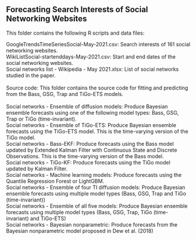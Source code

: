 ## Forecasting Search Interests of Social Networking Websites

This folder contains the following R scripts and data files:

GoogleTrendsTimeSeriesSocial-May-2021.csv: Search interests of 161 social networking websites. <br />
WikiListSocial-startenddays-May-2021.csv: Start and end dates of the social networking websites. <br />
Social networks list - Wikipedia - May 2021.xlsx: List of social networks studied in the paper.<br />
<br /> 
Source code: This folder contains the source code for fitting and predicting from the Bass, GSG, Trap and TiGo-ETS models.<br />
<br /> 
Social networks - Ensemble of diffusion models: Produce Bayesian ensemble forecasts using one of the following model types: Bass, GSG, Trap or TiGo (time-invariant).<br /> 
Social networks - Ensemble of TiGo-ETS: Produce Bayesian ensemble forecasts using the TiGo-ETS model. This is the time-varying version of the TiGo model. <br /> 
Social networks - Bass-EKF: Produce forecasts using the Bass model updated by Extended Kalman Filter with Continuous State and Discrete Observations. This is the time-varying version of the Bass model. <br /> 
Social networks - TiGo-KF: Produce forecasts using the TiGo model updated by Kalman Filter.<br /> 
Social networks - Machine learning models: Produce forecasts using the Quantile Regression Forest or LightGBM.<br /> 
Social networks - Ensemble of four TI diffusion models: Produce Bayesian ensemble forecasts using multiple model types (Bass, GSG, Trap and TiGo (time-invariant))<br /> 
Social networks - Ensemble of all five models: Produce Bayesian ensemble forecasts using multiple model types (Bass, GSG, Trap, TiGo (time-invariant) and TiGo-ETS)<br /> 
Social networks - Bayesian nonparametric: Produce forecasts from the Bayesian nonparametric model proposed in Dew et al. (2018)<br /> 
